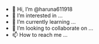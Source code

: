 - 👋 Hi, I’m @haruna611918
- 👀 I’m interested in ...
- 🌱 I’m currently learning ...
- 💞️ I’m looking to collaborate on ...
- 📫 How to reach me ...

<!---
haruna611918/haruna611918 is a ✨ special ✨ repository because its `README.md` (this file) appears on your GitHub profile.
You can click the Preview link to take
a look at your changes.
import random

# タロットカードのデッキ
tarot_deck = {
    1: "The Magician - Creativity, willpower, manifestation, resourcefulness.",
    2: "The High Priestess - Intuition, subconscious, mystery, inner voice.",
    # 他のカードを追加
    # ...
    78: "The World - Completion, integration, accomplishment, travel.",
}

def draw_tarot_card():
    card_number = random.randint(1, 78)  # カードをランダムに選択
    return tarot_deck[card_number]  # カードの意味を返す

# カードを引く
drawn_card = draw_tarot_card()
print("Your tarot card for today is: ")
print(drawn_card)

--->
